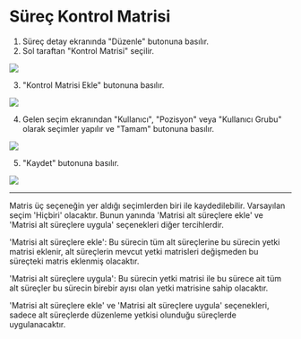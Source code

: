 # Süreç Kontrol Matrisi

1. Süreç detay ekranında "Düzenle" butonuna basılır.
2. Sol taraftan "Kontrol Matrisi" seçilir.

![](https://docsbimser.blob.core.windows.net/imagecontainer/kmatris_1.png-07a17fcc-1598-46c9-a18c-9c75d8045a4b.png)

3. "Kontrol Matrisi Ekle" butonuna basılır.

![](https://docsbimser.blob.core.windows.net/imagecontainer/kmatris_2.png-cf894a32-5e3a-4003-a9f7-df1864f4dd6d.png)

4. Gelen seçim ekranından "Kullanıcı", "Pozisyon" veya "Kullanıcı Grubu" olarak seçimler yapılır ve "Tamam" butonuna basılır.

![](https://docsbimser.blob.core.windows.net/imagecontainer/kmatris_3.png-1c105961-411a-41b7-a465-8e60d2de3c33.png)

5. "Kaydet" butonuna basılır.

![](https://docsbimser.blob.core.windows.net/imagecontainer/kmatris_4.png-fd94e476-82cc-4eba-ac51-ef93bdc1cfa1.png)

___

Matris üç seçeneğin yer aldığı seçimlerden biri ile kaydedilebilir. Varsayılan seçim 'Hiçbiri' olacaktır. Bunun yanında 'Matrisi alt süreçlere ekle' ve 'Matrisi alt süreçlere uygula' seçenekleri diğer tercihlerdir.

'Matrisi alt süreçlere ekle': Bu sürecin tüm alt süreçlerine bu sürecin yetki matrisi eklenir, alt süreçlerin mevcut yetki matrisleri değişmeden bu süreçteki matris eklenmiş olacaktır.

'Matrisi alt süreçlere uygula': Bu sürecin yetki matrisi ile bu sürece ait tüm alt süreçler bu sürecin birebir ayısı olan yetki matrisine sahip olacaktır.

'Matrisi alt süreçlere ekle' ve 'Matrisi alt süreçlere uygula' seçenekleri, sadece alt süreçlerde düzenleme yetkisi olunduğu süreçlerde uygulanacaktır.

